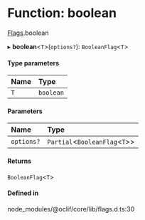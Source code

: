 # Function: boolean

[Flags](../modules/Flags.md).boolean

▸ **boolean**<`T`\>(`options?`): `BooleanFlag`<`T`\>

#### Type parameters

| Name | Type |
| :------ | :------ |
| `T` | `boolean` |

#### Parameters

| Name | Type |
| :------ | :------ |
| `options?` | `Partial`<`BooleanFlag`<`T`\>\> |

#### Returns

`BooleanFlag`<`T`\>

#### Defined in

node_modules/@oclif/core/lib/flags.d.ts:30
